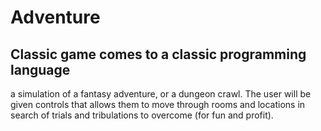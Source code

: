 # Adventure

## Classic game comes to a classic programming language

a simulation of a fantasy adventure, or a dungeon crawl. The user will be
given controls that allows them to move through rooms and locations in search of trials and tribulations to overcome (for fun and profit).

